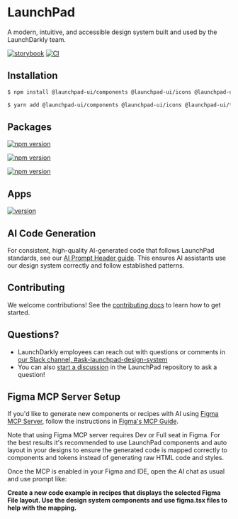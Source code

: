 # LaunchPad

A modern, intuitive, and accessible design system built and used by the LaunchDarkly team.

[![storybook](https://shields.io/badge/storybook-grey?logo=storybook&style=flat)](https://launchpad.launchdarkly.com) [![CI](https://github.com/launchdarkly/launchpad-ui/workflows/Verify%20changes/badge.svg)](https://github.com/launchdarkly/launchpad-ui/actions?query=branch%3Amain)

## Installation

```sh
$ npm install @launchpad-ui/components @launchpad-ui/icons @launchpad-ui/tokens
```

```sh
$ yarn add @launchpad-ui/components @launchpad-ui/icons @launchpad-ui/tokens
```

## Packages

[![npm version](https://img.shields.io/npm/v/@launchpad-ui/components.svg?label=@launchpad-ui/components)](https://www.npmjs.com/package/@launchpad-ui/components)

[![npm version](https://img.shields.io/npm/v/@launchpad-ui/icons.svg?label=@launchpad-ui/icons)](https://www.npmjs.com/package/@launchpad-ui/icons)

[![npm version](https://img.shields.io/npm/v/@launchpad-ui/tokens.svg?label=@launchpad-ui/tokens)](https://www.npmjs.com/package/@launchpad-ui/tokens)

## Apps

[![version](https://img.shields.io/visual-studio-marketplace/v/LaunchDarklyOfficial.launchpad-design-system?label=LaunchPad%20VS%20Code%20extension)](https://marketplace.visualstudio.com/items?itemName=LaunchDarklyOfficial.launchpad-design-system)

## AI Code Generation

For consistent, high-quality AI-generated code that follows LaunchPad standards, see our [AI Prompt Header guide](AI_PROMPT_HEADER.md). This ensures AI assistants use our design system correctly and follow established patterns.

## Contributing

We welcome contributions! See the [contributing docs](https://github.com/launchdarkly/launchpad-ui/blob/main/CONTRIBUTING.md) to learn how to get started.

## Questions?

- LaunchDarkly employees can reach out with questions or comments in [our Slack channel, #ask-launchpad-design-system](https://launchdarkly.slack.com/channels/CDXEFNMLP)
- You can also [start a discussion](https://github.com/launchdarkly/launchpad-ui/discussions) in the LaunchPad repository to ask a question!


## Figma MCP Server Setup

If you'd like to generate new components or recipes with AI using [Figma MCP Server](https://www.figma.com/blog/introducing-figmas-dev-mode-mcp-server/), follow the instructions in [Figma's MCP Guide](https://help.figma.com/hc/en-us/articles/32132100833559-Guide-to-the-Dev-Mode-MCP-Server).

Note that using Figma MCP server requires Dev or Full seat in Figma. For the best results it's recommended to use LaunchPad components and auto layout in your designs to ensure the generated code is mapped correctly to components and tokens instead of generating raw HTML code and styles.

Once the MCP is enabled in your Figma and IDE, open the AI chat as usual and use prompt like:

**Create a new code example in recipes that displays the selected Figma File layout. Use the design system components and use figma.tsx files to help with the mapping.**